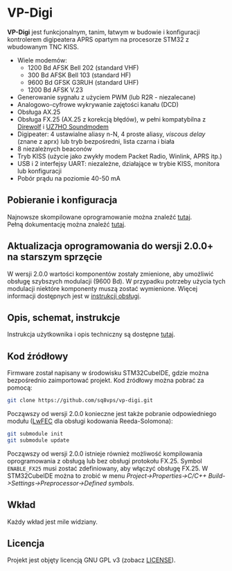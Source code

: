 # VP-Digi

**VP-Digi** jest funkcjonalnym, tanim, łatwym w budowie i konfiguracji kontrolerem digipeatera APRS opartym na procesorze STM32 z wbudowanym TNC KISS.

* Wiele modemów:
  * 1200 Bd AFSK Bell 202 (standard VHF)
  * 300 Bd AFSK Bell 103 (standard HF)
  * 9600 Bd GFSK G3RUH (standard UHF)
  * 1200 Bd AFSK V.23
* Generowanie sygnału z użyciem PWM (lub R2R - niezalecane)
* Analogowo-cyfrowe wykrywanie zajętości kanału (DCD)
* Obsługa AX.25
* Obsługa FX.25 (AX.25 z korekcją błędów), w pełni kompatybilna z [Direwolf](https://github.com/wb2osz/direwolf) i [UZ7HO Soundmodem](http://uz7.ho.ua/packetradio.htm)
* Digipeater: 4 ustawialne aliasy n-N, 4 proste aliasy, *viscous delay* (znane z aprx) lub tryb bezpośredni, lista czarna i biała
* 8 niezależnych beaconów
* Tryb KISS (użycie jako zwykły modem Packet Radio, Winlink, APRS itp.)
* USB i 2 interfejsy UART: niezależne, działające w trybie KISS, monitora lub konfiguracji
* Pobór prądu na poziomie 40-50 mA

## Pobieranie i konfiguracja
Najnowsze skompilowane oprogramowanie można znaleźć [tutaj](https://github.com/sq8vps/vp-digi/releases).\
Pełną dokumentację można znaleźć [tutaj](doc/manual_pl.md).

## Aktualizacja oprogramowania do wersji 2.0.0+ na starszym sprzęcie 

W wersji 2.0.0 wartości komponentów zostały zmienione, aby umożliwić obsługę szybszych modulacji (9600 Bd). W przypadku potrzeby użycia tych modulacji niektóre komponenty muszą zostać wymienione. Więcej informacji dostępnych jest w [instrukcji obsługi](doc/manual_pl.md).

## Opis, schemat, instrukcje

Instrukcja użytkownika i opis techniczny są dostępne [tutaj](doc/manual_pl.md).

## Kod źródłowy

Firmware został napisany w środowisku STM32CubeIDE, gdzie można bezpośrednio zaimportować projekt. Kod źródłowy można pobrać za pomocą:

```bash
git clone https://github.com/sq8vps/vp-digi.git
```
Począwszy od wersji 2.0.0 konieczne jest także pobranie odpowiedniego modułu ([LwFEC](https://github.com/sq8vps/lwfec) dla obsługi kodowania Reeda-Solomona):
```bash
git submodule init
git submodule update
```
Począwszy od wersji 2.0.0 istnieje również możliwość kompilowania oprogramowania z obsługą lub bez obsługi protokołu FX.25. Symbol `ENABLE_FX25` musi zostać zdefiniowany, aby włączyć obsługę FX.25. W STM32CubeIDE można to zrobić w menu *Project->Properties->C/C++ Build->Settings->Preprocessor->Defined symbols*.

## Wkład
Każdy wkład jest mile widziany.

## Licencja
Projekt jest objęty licencją GNU GPL v3 (zobacz [LICENSE](LICENSE)).
